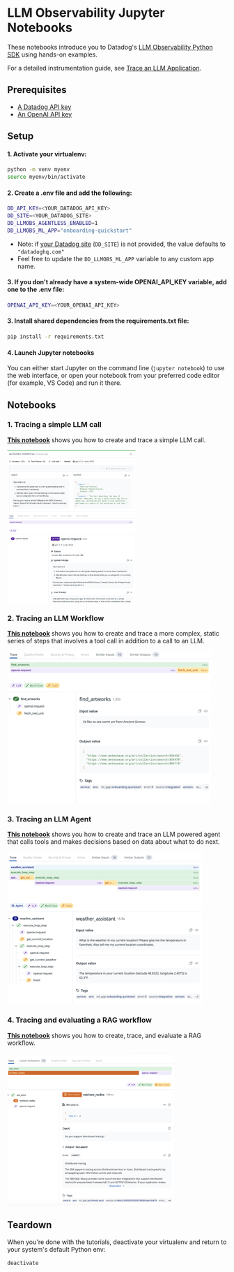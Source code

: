 # LLM Observability Jupyter Notebooks

These notebooks introduce you to Datadog's [LLM Observability Python SDK](https://docs.datadoghq.com/tracing/llm_observability/sdk/) using hands-on examples.

For a detailed instrumentation guide, see [Trace an LLM Application](https://docs.datadoghq.com/tracing/llm_observability/trace_an_llm_application/).

## Prerequisites

- [A Datadog API key](https://docs.datadoghq.com/account_management/api-app-keys)
- [An OpenAI API key](https://platform.openai.com/docs/quickstart/account-setup)

## Setup

#### 1. Activate your virtualenv:

```bash
python -m venv myenv
source myenv/bin/activate
```

#### 2. Create a .env file and add the following:

```bash
DD_API_KEY=<YOUR_DATADOG_API_KEY>
DD_SITE=<YOUR_DATADOG_SITE>
DD_LLMOBS_AGENTLESS_ENABLED=1
DD_LLMOBS_ML_APP="onboarding-quickstart"
```

- Note: if [your Datadog site](https://docs.datadoghq.com/getting_started/site/#access-the-datadog-site) (`DD_SITE`) is not provided, the value defaults to `"datadoghq.com"`
- Feel free to update the `DD_LLMOBS_ML_APP` variable to any custom app name.

#### 3. If you don't already have a system-wide OPENAI_API_KEY variable, add one to the .env file:

```bash
OPENAI_API_KEY=<YOUR_OPENAI_API_KEY>
```

#### 3. Install shared dependencies from the requirements.txt file:

```bash
pip install -r requirements.txt
```

#### 4. Launch Jupyter notebooks

You can either start Jupyter on the command line (`jupyter notebook`) to use the web interface, or open your notebook from your preferred code editor (for example, VS Code) and run it there.

## Notebooks

### 1. Tracing a simple LLM call

**[This notebook](./1-llm-span.ipynb)** shows you how to create and trace a simple LLM call.

<img src="./images/llm-span.png" height="350" >

### 2. Tracing an LLM Workflow

**[This notebook](./2-workflow-span.ipynb)** shows you how to create and trace a more complex, static series of steps that involves a tool call in addition to a call to an LLM.

<img src="./images/workflow-span.png" height="350" >

### 3. Tracing an LLM Agent

**[This notebook](./3-agent-span.ipynb)** shows you how to create and trace an LLM powered agent that calls tools and makes decisions based on data about what to do next.

<img src="./images/agent-span.png" height="350" >

### 4. Tracing and evaluating a RAG workflow

**[This notebook](./4-custom-evaluations.ipynb)** shows you how to create, trace, and evaluate a RAG workflow.

<img src="./images/rag-span.png" height="350" >

## Teardown

When you're done with the tutorials, deactivate your virtualenv and return to your system's default Python env:

```bash
deactivate
```
